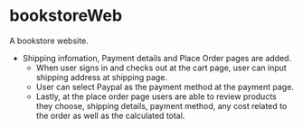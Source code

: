 # bookstoreWeb
A bookstore website.

- Shipping infomation, Payment details and Place Order pages are added.
  - When user signs in and checks out at the cart page, user can input shipping address 
    at shipping page.
  - User can select Paypal as the payment method at the payment page.
  - Lastly, at the place order page users are able to review products they choose,
    shipping details, payment method, any cost related to the order as well as 
    the calculated total.